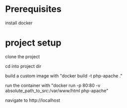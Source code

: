 # Prerequisites
install docker

# project setup

clone the project

cd into project dir

build a custom image with "docker build -t php-apache ."


run the container with "docker run -p 80:80 -v absolute_path_to_src:/var/www/html php-apache"


navigate to http://localhost
